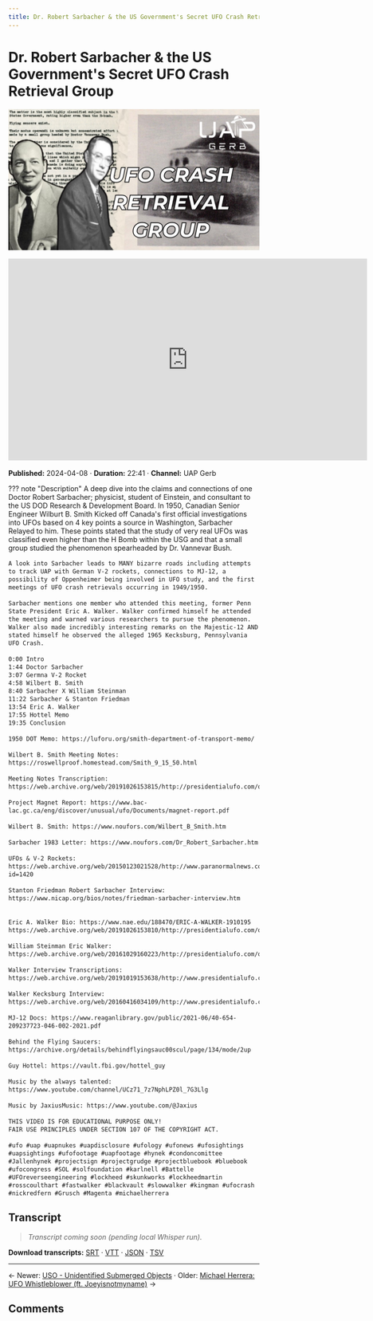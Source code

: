 ```yaml
---
title: Dr. Robert Sarbacher & the US Government's Secret UFO Crash Retrieval Group
---
```


# Dr. Robert Sarbacher & the US Government's Secret UFO Crash Retrieval Group

![thumbnail](../videos/R7DyJRf14nU-dr-robert-sarbacher-the-us-governments-secret-ufo-crash-retrieval-group/thumb.jpg)

<iframe width="720" height="405" src="https://www.youtube.com/embed/R7DyJRf14nU" frameborder="0" allowfullscreen></iframe>

**Published:** 2024-04-08  ·  **Duration:** 22:41  ·  **Channel:** UAP Gerb

??? note "Description"
    A deep dive into the claims and connections of one Doctor Robert Sarbacher; physicist, student of Einstein, and consultant to the US DOD Research & Development Board. In 1950, Canadian Senior Engineer Wilburt B. Smith Kicked off Canada's first official investigations into UFOs based on 4 key points a source in Washington, Sarbacher Relayed to him. These points stated that the study of very real UFOs was classified even higher than the H Bomb within the USG and that a small group studied the phenomenon spearheaded by Dr. Vannevar Bush.
    
    A look into Sarbacher leads to MANY bizarre roads including attempts to track UAP with German V-2 rockets, connections to MJ-12, a possibility of Oppenheimer being involved in UFO study, and the first meetings of UFO crash retrievals occurring in 1949/1950.
    
    Sarbacher mentions one member who attended this meeting, former Penn State President Eric A. Walker. Walker confirmed himself he attended the meeting and warned various researchers to pursue the phenomenon. Walker also made incredibly interesting remarks on the Majestic-12 AND stated himself he observed the alleged 1965 Kecksburg, Pennsylvania UFO Crash. 
    
    0:00 Intro
    1:44 Doctor Sarbacher
    3:07 Germna V-2 Rocket
    4:58 Wilbert B. Smith
    8:40 Sarbacher X William Steinman
    11:22 Sarbacher & Stanton Friedman
    13:54 Eric A. Walker
    17:55 Hottel Memo
    19:35 Conclusion 
    
    1950 DOT Memo: https://luforu.org/smith-department-of-transport-memo/
    
    Wilbert B. Smith Meeting Notes: https://roswellproof.homestead.com/Smith_9_15_50.html
    
    Meeting Notes Transcription: https://web.archive.org/web/20191026153815/http://presidentialufo.com/old_site/sarbacher_interview.htm
    
    Project Magnet Report: https://www.bac-lac.gc.ca/eng/discover/unusual/ufo/Documents/magnet-report.pdf
    
    Wilbert B. Smith: https://www.noufors.com/Wilbert_B_Smith.htm
    
    Sarbacher 1983 Letter: https://www.noufors.com/Dr_Robert_Sarbacher.htm
    
    UFOs & V-2 Rockets: https://web.archive.org/web/20150123021528/http://www.paranormalnews.com/article.aspx?id=1420
    
    Stanton Friedman Robert Sarbacher Interview: https://www.nicap.org/bios/notes/friedman-sarbacher-interview.htm 
    
    
    Eric A. Walker Bio: https://www.nae.edu/188470/ERIC-A-WALKER-1910195 
    https://web.archive.org/web/20191026153810/http://presidentialufo.com/old_site/dr__eric_walker.htm 
    
    William Steinman Eric Walker: https://web.archive.org/web/20161029160223/http://presidentialufo.com/old_site/august_30,_1987.htm 
    
    Walker Interview Transcriptions: https://web.archive.org/web/20191019153638/http://www.presidentialufo.com/old_site/walker_interviews.htm
    
    Walker Kecksburg Interview: https://web.archive.org/web/20160416034109/http://www.presidentialufo.com/old_site/walker_kecksburg.htm
    
    MJ-12 Docs: https://www.reaganlibrary.gov/public/2021-06/40-654-209237723-046-002-2021.pdf
    
    Behind the Flying Saucers: https://archive.org/details/behindflyingsauc00scul/page/134/mode/2up 
    
    Guy Hottel: https://vault.fbi.gov/hottel_guy
    
    Music by the always talented: https://www.youtube.com/channel/UCz71_7z7NphLPZ0l_7G3Llg
    
    Music by JaxiusMusic: https://www.youtube.com/@Jaxius
    
    THIS VIDEO IS FOR EDUCATIONAL PURPOSE ONLY! 
    FAIR USE PRINCIPLES UNDER SECTION 107 OF THE COPYRIGHT ACT.
    
    #ufo #uap #uapnukes #uapdisclosure #ufology #ufonews #ufosightings #uapsightings #ufofootage #uapfootage #hynek #condoncomittee #Jallenhynek #projectsign #projectgrudge #projectbluebook #bluebook #ufocongress #SOL #solfoundation #karlnell #Battelle #UFOreverseengineering #lockheed #skunkworks #lockheedmartin #rosscoulthart #fastwalker #blackvault #slowwalker #kingman #ufocrash #nickredfern #Grusch #Magenta #michaelherrera

## Transcript
> _Transcript coming soon (pending local Whisper run)._

**Download transcripts:** [SRT](../videos/R7DyJRf14nU-dr-robert-sarbacher-the-us-governments-secret-ufo-crash-retrieval-group/transcript.srt) · [VTT](../videos/R7DyJRf14nU-dr-robert-sarbacher-the-us-governments-secret-ufo-crash-retrieval-group/transcript.vtt) · [JSON](../videos/R7DyJRf14nU-dr-robert-sarbacher-the-us-governments-secret-ufo-crash-retrieval-group/transcript.json) · [TSV](../videos/R7DyJRf14nU-dr-robert-sarbacher-the-us-governments-secret-ufo-crash-retrieval-group/transcript.tsv)

---

← Newer: [USO - Unidentified Submerged Objects](video-pages/U-jrx_giINA.md) · Older: [Michael Herrera: UFO Whistleblower (ft. Joeyisnotmyname)](video-pages/6DyTfIV87Ck.md) →

## Comments

<script src="https://utteranc.es/client.js" repo="christophermori/ubiquitous-happiness" issue-term="pathname" label="comments" theme="github-light" crossorigin="anonymous" async></script>
